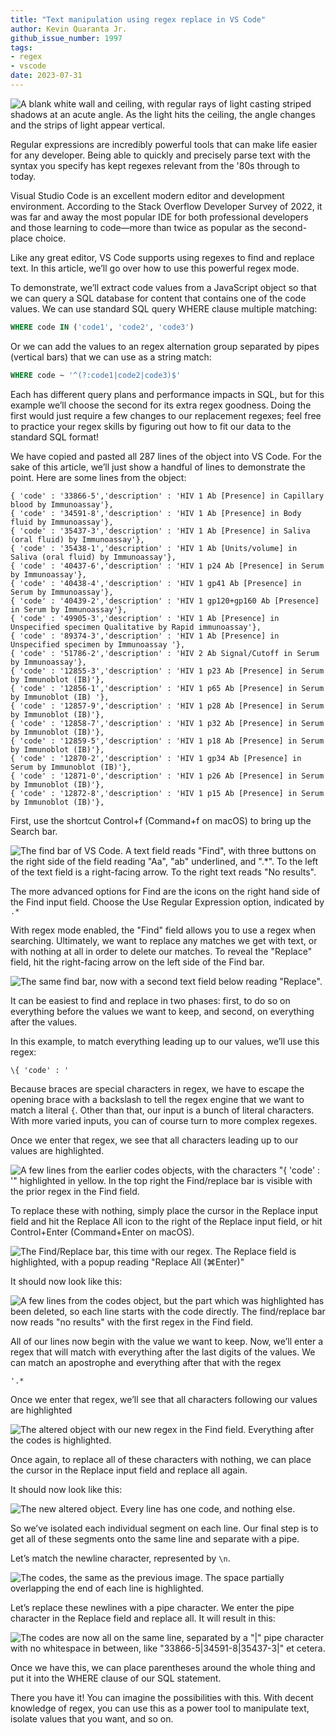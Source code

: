 ```yaml
---
title: "Text manipulation using regex replace in VS Code"
author: Kevin Quaranta Jr.
github_issue_number: 1997
tags:
- regex
- vscode
date: 2023-07-31
---
```


![A blank white wall and ceiling, with regular rays of light casting striped shadows at an acute angle. As the light hits the ceiling, the angle changes and the strips of light appear vertical.](/blog/2023/07/regex-replace-in-vs-code/light-patterns.webp)

<!-- Photo by Seth Jensen -->

Regular expressions are incredibly powerful tools that can make life easier for any developer. Being able to quickly and precisely parse text with the syntax you specify has kept regexes relevant from the '80s through to today.

Visual Studio Code is an excellent modern editor and development environment. According to the Stack Overflow Developer Survey of 2022, it was far and away the most popular IDE for both professional developers and those learning to code—more than twice as popular as the second-place choice.

Like any great editor, VS Code supports using regexes to find and replace text. In this article, we’ll go over how to use this powerful regex mode.

To demonstrate, we’ll extract code values from a JavaScript object so that we can query a SQL database for content that contains one of the code values. We can use standard SQL query WHERE clause multiple matching:

```sql
WHERE code IN ('code1', 'code2', 'code3')
```

Or we can add the values to an regex alternation group separated by pipes (vertical bars) that we can use as a string match:

```sql
WHERE code ~ '^(?:code1|code2|code3)$'
```

Each has different query plans and performance impacts in SQL, but for this example we’ll choose the second for its extra regex goodness. Doing the first would just require a few changes to our replacement regexes; feel free to practice your regex skills by figuring out how to fit our data to the standard SQL format!

We have copied and pasted all 287 lines of the object into VS Code. For the sake of this article, we’ll just show a handful of lines to demonstrate the point. Here are some lines from the object:

```plain
{ 'code' : '33866-5','description' : 'HIV 1 Ab [Presence] in Capillary blood by Immunoassay'},
{ 'code' : '34591-8','description' : 'HIV 1 Ab [Presence] in Body fluid by Immunoassay'},
{ 'code' : '35437-3','description' : 'HIV 1 Ab [Presence] in Saliva (oral fluid) by Immunoassay'},
{ 'code' : '35438-1','description' : 'HIV 1 Ab [Units/volume] in Saliva (oral fluid) by Immunoassay'},
{ 'code' : '40437-6','description' : 'HIV 1 p24 Ab [Presence] in Serum by Immunoassay'},
{ 'code' : '40438-4','description' : 'HIV 1 gp41 Ab [Presence] in Serum by Immunoassay'},
{ 'code' : '40439-2','description' : 'HIV 1 gp120+gp160 Ab [Presence] in Serum by Immunoassay'},
{ 'code' : '49905-3','description' : 'HIV 1 Ab [Presence] in Unspecified specimen Qualitative by Rapid immunoassay'},
{ 'code' : '89374-3','description' : 'HIV 1 Ab [Presence] in Unspecified specimen by Immunoassay '},
{ 'code' : '51786-2','description' : 'HIV 2 Ab Signal/Cutoff in Serum by Immunoassay'},
{ 'code' : '12855-3','description' : 'HIV 1 p23 Ab [Presence] in Serum by Immunoblot (IB)'},
{ 'code' : '12856-1','description' : 'HIV 1 p65 Ab [Presence] in Serum by Immunoblot (IB) '},
{ 'code' : '12857-9','description' : 'HIV 1 p28 Ab [Presence] in Serum by Immunoblot (IB)'},
{ 'code' : '12858-7','description' : 'HIV 1 p32 Ab [Presence] in Serum by Immunoblot (IB)'},
{ 'code' : '12859-5','description' : 'HIV 1 p18 Ab [Presence] in Serum by Immunoblot (IB)'},
{ 'code' : '12870-2','description' : 'HIV 1 gp34 Ab [Presence] in Serum by Immunoblot (IB)'},
{ 'code' : '12871-0','description' : 'HIV 1 p26 Ab [Presence] in Serum by Immunoblot (IB)'},
{ 'code' : '12872-8','description' : 'HIV 1 p15 Ab [Presence] in Serum by Immunoblot (IB)'},
```

First, use the shortcut Control+f (Command+f on macOS) to bring up the Search bar.

![The find bar of VS Code. A text field reads "Find", with three buttons on the right side of the field reading "Aa", "ab" underlined, and ".\*". To the left of the text field is a right-facing arrow. To the right text reads "No results".](/blog/2023/07/regex-replace-in-vs-code/find.webp)

The more advanced options for Find are the icons on the right hand side of the Find input field. Choose the Use Regular Expression option, indicated by `.*`

With regex mode enabled, the "Find" field allows you to use a regex when searching. Ultimately, we want to replace any matches we get with text, or with nothing at all in order to delete our matches. To reveal the "Replace" field, hit the right-facing arrow on the left side of the Find bar.

![The same find bar, now with a second text field below reading "Replace".](/blog/2023/07/regex-replace-in-vs-code/find-and-replace.webp)

It can be easiest to find and replace in two phases: first, to do so on everything before the values we want to keep, and second, on everything after the values.

In this example, to match everything leading up to our values, we’ll use this regex:

```plain
\{ 'code' : '
```

Because braces are special characters in regex, we have to escape the opening brace with a backslash to tell the regex engine that we want to match a literal `{`. Other than that, our input is a bunch of literal characters. With more varied inputs, you can of course turn to more complex regexes.

Once we enter that regex, we see that all characters leading up to our values are highlighted.

![A few lines from the earlier codes objects, with the characters "{ 'code' : '" highlighted in yellow. In the top right the Find/replace bar is visible with the prior regex in the Find field.](/blog/2023/07/regex-replace-in-vs-code/before-code-highlighted.webp)

To replace these with nothing, simply place the cursor in the Replace input field and hit the Replace All icon to the right of the Replace input field, or hit Control+Enter (Command+Enter on macOS).

![The Find/Replace bar, this time with our regex. The Replace field is highlighted, with a popup reading "Replace All (⌘Enter)"](/blog/2023/07/regex-replace-in-vs-code/before-code-replace.webp)

It should now look like this:

![A few lines from the codes object, but the part which was highlighted has been deleted, so each line starts with the code directly. The find/replace bar now reads "no results" with the first regex in the Find field.](/blog/2023/07/regex-replace-in-vs-code/before-code-no-results.webp)

All of our lines now begin with the value we want to keep. Now, we’ll enter a regex that will match with everything after the last digits of the values. We can match an apostrophe and everything after that with the regex

```plain
'.*
```

Once we enter that regex, we’ll see that all characters following our values are highlighted 

![The altered object with our new regex in the Find field. Everything after the codes is highlighted.](/blog/2023/07/regex-replace-in-vs-code/after-code-highlighted.webp)

Once again, to replace all of these characters with nothing, we can place the cursor in the Replace input field and replace all again.

It should now look like this:

![The new altered object. Every line has one code, and nothing else.](/blog/2023/07/regex-replace-in-vs-code/after-code-no-results.webp)

So we’ve isolated each individual segment on each line. Our final step is to get all of these segments onto the same line and separate with a pipe.

Let’s match the newline character, represented by `\n`.

![The codes, the same as the previous image. The space partially overlapping the end of each line is highlighted.](/blog/2023/07/regex-replace-in-vs-code/newline-highlighted.webp)

Let’s replace these newlines with a pipe character. We enter the pipe character in the Replace field and replace all. It will result in this:

![The codes are now all on the same line, separated by a "|" pipe character with no whitespace in between, like "33866-5|34591-8|35437-3|" et cetera.](/blog/2023/07/regex-replace-in-vs-code/pipe-separated.webp)

Once we have this, we can place parentheses around the whole thing and put it into the WHERE clause of our SQL statement.

There you have it! You can imagine the possibilities with this. With decent knowledge of regex, you can use this as a power tool to manipulate text, isolate values that you want, and so on.
